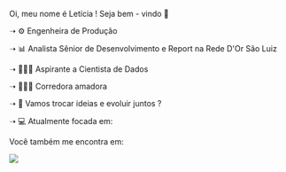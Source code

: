Oi, meu nome é Letícia ! Seja bem - vindo 👋

<!--Atualmente -->

<p>➝ ⚙️ Engenheira de Produção<p>
<p>➝ 📊 Analista Sênior de Desenvolvimento e Report na Rede D'Or São Luiz<p>
<p>➝ 👩🏽‍🔬 Aspirante a Cientista de Dados<p>
<p>➝ 🏃🏽‍♀️ Corredora amadora<p>
<p>➝ 💬 Vamos trocar ideias e evoluir juntos ?<p>
<p>➝ 💻 Atualmente focada em: <p>
  
  Você também me encontra em:
  
 <a href="[https://www.linkedin.com/in/let%C3%ADciaandrade/](https://www.linkedin.com/in/let%C3%ADciaandrade/)"><img src="https://img.shields.io/badge/LinkedIn-0077B5?style=for-the-badge&logo=linkedin&logoColor=white"></a>
